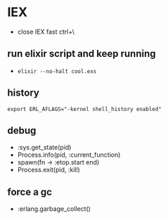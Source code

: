 # IEX

* close IEX fast ctrl+\

## run elixir script and keep running
* `elixir --no-halt cool.exs`

## history
```
export ERL_AFLAGS="-kernel shell_history enabled"
```

## debug

*  :sys.get_state(pid)
*  Process.info(pid, :current_function)
*  spawn(fn -> :etop.start end)
*  Process.exit(pid, :kill)


## force a gc

*  :erlang.garbage_collect()

